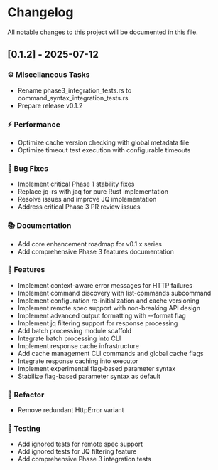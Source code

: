 # Changelog

All notable changes to this project will be documented in this file.

## [0.1.2] - 2025-07-12

### ⚙️ Miscellaneous Tasks

- Rename phase3_integration_tests.rs to command_syntax_integration_tests.rs
- Prepare release v0.1.2

### ⚡ Performance

- Optimize cache version checking with global metadata file
- Optimize timeout test execution with configurable timeouts

### 🐛 Bug Fixes

- Implement critical Phase 1 stability fixes
- Replace jq-rs with jaq for pure Rust implementation
- Resolve issues and improve JQ implementation
- Address critical Phase 3 PR review issues

### 📚 Documentation

- Add core enhancement roadmap for v0.1.x series
- Add comprehensive Phase 3 features documentation

### 🚀 Features

- Implement context-aware error messages for HTTP failures
- Implement command discovery with list-commands subcommand
- Implement configuration re-initialization and cache versioning
- Implement remote spec support with non-breaking API design
- Implement advanced output formatting with --format flag
- Implement jq filtering support for response processing
- Add batch processing module scaffold
- Integrate batch processing into CLI
- Implement response cache infrastructure
- Add cache management CLI commands and global cache flags
- Integrate response caching into executor
- Implement experimental flag-based parameter syntax
- Stabilize flag-based parameter syntax as default

### 🚜 Refactor

- Remove redundant HttpError variant

### 🧪 Testing

- Add ignored tests for remote spec support
- Add ignored tests for JQ filtering feature
- Add comprehensive Phase 3 integration tests

<!-- generated by git-cliff -->
